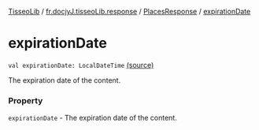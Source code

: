 [TisseoLib](../../index.md) / [fr.docjyJ.tisseoLib.response](../index.md) / [PlacesResponse](index.md) / [expirationDate](./expiration-date.md)

# expirationDate

`val expirationDate: LocalDateTime` [(source)](https://github.com/docjyj/tisseoLib/tree/master/src/main/kotlin/fr/docjyJ/tisseoLib/response/PlacesResponse.kt#L17)

The expiration date of the content.

### Property

`expirationDate` - The expiration date of the content.